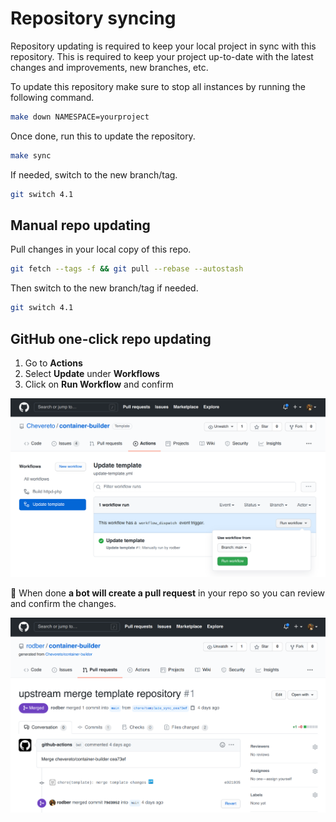 # Repository syncing

Repository updating is required to keep your local project in sync with this repository. This is required to keep your project up-to-date with the latest changes and improvements, new branches, etc.

To update this repository make sure to stop all instances by running the following command.

```sh
make down NAMESPACE=yourproject
```

Once done, run this to update the repository.

```sh
make sync
```

If needed, switch to the new branch/tag.

```sh
git switch 4.1
```

## Manual repo updating

Pull changes in your local copy of this repo.

```sh
git fetch --tags -f && git pull --rebase --autostash
```

Then switch to the new branch/tag if needed.

```sh
git switch 4.1
```

## GitHub one-click repo updating

1. Go to **Actions**
2. Select **Update** under **Workflows**
3. Click on **Run Workflow** and confirm

![Update template](src/update.png)

🤖 When done **a bot will create a pull request** in your repo so you can review and confirm the changes.

![Update merge](src/update-merge.png)
